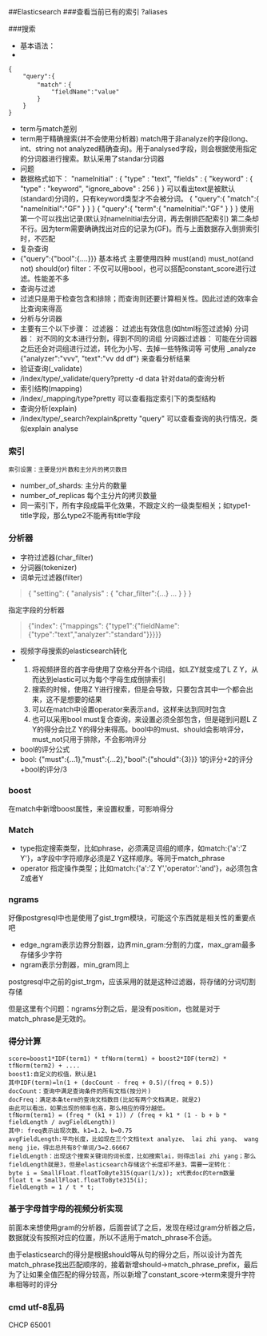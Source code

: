 ##Elasticsearch
###查看当前已有的索引
?aliases

###搜索
- 基本语法：
- 

    {
        "query":{
            "match"：{
                "fieldName":"value"
            }
        }
    }

- term与match差别
- 
    term用于精确搜索(并不会使用分析器)
    match用于非analyze的字段(long、int、string not analyzed精确查询)。用于analysed字段，则会根据使用指定的分词器进行搜索。默认采用了standar分词器
- 问题
- 
    数据格式如下：
    "nameInitial" : {
       "type" : "text",
       "fields" : {
           "keyword" : {
           "type" : "keyword",
           "ignore_above" : 256
        }
    }
    可以看出text是被默认(standard)分词的，只有keyword类型才不会被分词。
    {
        "query":{
            "match":{
                "nameInitial":"GF"
            }
        }
    }
    {
        "query":{
            "term":{
                "nameInitial":"GF"
            }
        }
    }
    使用第一个可以找出记录(默认对nameInitial去分词，再去倒排匹配索引)
    第二条却不行。因为term需要确确找出对应的记录为(GF)。而与上面数据存入倒排索引时，不匹配
- 复杂查询
- 
    {"query":{"bool":{....}}} 基本格式
    主要使用四种
    must(and) 
    must_not(and not)
    should(or)
    filter：不仅可以用bool，也可以搭配constant_score进行过滤。性能差不多
- 查询与过滤
- 
    过滤只是用于检查包含和排除；而查询则还要计算相关性。因此过滤的效率会比查询来得高
- 分析与分词器
- 
    主要有三个以下步骤：
    过滤器： 过滤出有效信息(如html标签过滤掉)
    分词器： 对不同的文本进行分割，得到不同的词组
    分词器过滤器： 可能在分词器之后还会对词组进行过滤，转化为小写、去掉一些特殊词等
    可使用 _analyze {"analyzer":"vvv", "text":"vv dd df"} 来查看分析结果
- 验证查询(_validate)
- 
    /index/type/_validate/query?pretty -d data
    针对data的查询分析
- 索引结构(mapping)
- 
    /index/_mapping/type?pretty
    可以查看指定索引下的类型结构
- 查询分析(explain)
- 
    /index/type/_search?explain&pretty "query"
    可以查看查询的执行情况，类似explain analyse

### 索引

    索引设置：主要是分片数和主分片的拷贝数目
- number\_of_shards: 主分片的数量
- number\_of_replicas 每个主分片的拷贝数量
- 同一索引下，所有字段成扁平化效果，不跟定义的一级类型相关；如type1-title字段，那么type2不能再有title字段
### 分析器
- 字符过滤器(char_filter)
- 分词器(tokenizer)
- 词单元过滤器(filter)
> {
>     "setting": {
>         "analysis" : {
>             "char_filter":{...}
>             ...
>         }
>      }
> }

指定字段的分析器
> {"index": {"mappings": {"type1":{"fieldName":{"type":"text","analyzer":"standard"}}}}}


- 视频字母搜索的elasticsearch转化
- 
    1. 将视频拼音的首字母使用了空格分开各个词组，如LZY就变成了L Z Y，从而达到elastic可以为每个字母生成倒排索引
    2. 搜索的时候，使用Z Y进行搜索，但是会导致，只要包含其中一个都会出来，这不是想要的结果
    3. 可以在match中设置operator来表示and，这样来达到同时包含
    3. 也可以采用bool must复合查询，来设置必须全部包含，但是碰到问题L Z Y的得分会比Z Y的得分来得高。bool中的must、should会影响评分，must_not只用于排除，不会影响评分
- bool的评分公式
- 
    bool: {"must":{...1},"must":{...2},"bool":{"should":{3}}}
    1的评分+2的评分+bool的评分/3


### boost
在match中新增boost属性，来设置权重，可影响得分

### Match
- type指定搜索类型，比如phrase，必须满足词组的顺序，如match:{'a':'Z Y'}，a字段中字符顺序必须是Z Y这样顺序。等同于match_phrase
- operator 指定操作类型；比如match:{'a':'Z Y','operator':'and'}，a必须包含Z或者Y

### ngrams
好像postgresql中也是使用了gist_trgm模块，可能这个东西就是相关性的重要点吧

- edge_ngram表示边界分割器，边界min\_gram:分割的力度，max\_gram最多存储多少字符
- ngram表示分割器，min\_gram同上

postgresql中之前的gist_trgm，应该采用的就是这种过滤器，将存储的分词切割存储

但是这里有个问题：ngrams分割之后，是没有position，也就是对于match_phrase是无效的。

### 得分计算
    score=boost1*IDF(term1) * tfNorm(term1) + boost2*IDF(term2) * tfNorm(term2) + ....
    boost1:自定义的权值，默认是1
    其中IDF(term)=ln(1 + (docCount - freq + 0.5)/(freq + 0.5))
    docCount：查询中满足查询条件的所有文档(按分片)
    docFreq：满足本条term的查询文档数目(比如有两个文档满足，就是2)
    由此可以看出，如果出现的频率也高，那么相应的得分越低。
    tfNorm(term1) = (freq * (k1 + 1)) / (freq + k1 * (1 - b + b * fieldLength / avgFieldLength))
    其中: freq表示出现次数、k1=1.2、b=0.75
    avgFieldLength:平均长度，比如现在三个文档text analyze、 lai zhi yang、 wang meng jie，得出总共有8个单词/3=2.66667
    fieldLength：出现这个搜索关键词的词长度，比如搜索lai，则得出lai zhi yang；那么fieldLength就是3，但是elasticsearch存储这个长度却不是3，需要一定转化：
    byte i = SmallFloat.floatToByte315(quar(1/x)); x代表doc的term数量
    float t = SmallFloat.floatToByte315(i);
    fieldLength = 1 / t * t;
### 基于字母首字母的视频分析实现
前面本来想使用gram的分析器，后面尝试了之后，发现在经过gram分析器之后，数据就没有按照对应的位置，所以不适用于match_phrase不合适。

由于elasticsearch的得分是根据should等从句的得分之后，所以设计为首先match_phrase找出匹配顺序的，接着新增should->match_phrase_prefix，最后为了让如果全值匹配的得分较高，所以新增了constant_score->term来提升字符串相等时的评分

### cmd utf-8乱码
CHCP 65001
             